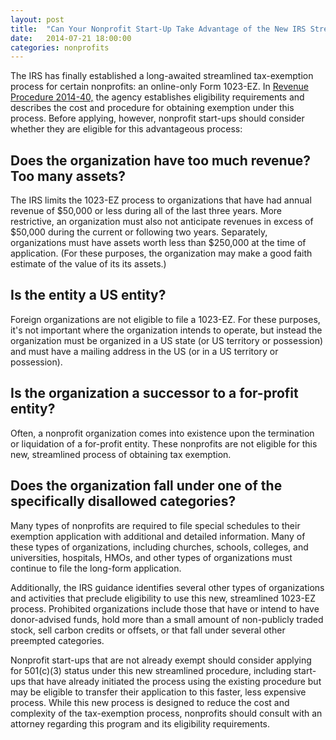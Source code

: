 ```yaml
---
layout: post
title:  "Can Your Nonprofit Start-Up Take Advantage of the New IRS Streamlined Application?"
date:   2014-07-21 18:00:00
categories: nonprofits
---
```


The IRS has finally established a long-awaited streamlined tax-exemption process for certain nonprofits: an online-only Form 1023-EZ. In [Revenue 
Procedure 2014-40,][Rev Proc link] the agency establishes eligibility requirements and describes the cost and procedure for obtaining exemption 
under this process. Before applying, however, nonprofit start-ups should consider whether they are eligible for this advantageous process:  

## Does the organization have too much revenue? Too many assets?  

The IRS limits the 1023-EZ process to organizations that have had annual revenue of $50,000 or less during all of the last three years. More restrictive, an 
organization must also not anticipate revenues in excess of $50,000 during the current or following two years. Separately, organizations must have assets worth 
less than $250,000 at the time of application. (For these purposes, the organization may make a good faith estimate of the value of its its assets.)  


## Is the entity a US entity?  

Foreign organizations are not eligible to file a 1023-EZ. For these purposes, it's not important where the organization intends to operate, but instead 
the organization must be organized in a US state (or US territory or possession) and must have a mailing address in the US (or in a US territory or possession).  

## Is the organization a successor to a for-profit entity?  

Often, a nonprofit organization comes into existence upon the termination or liquidation of a for-profit entity. These nonprofits are not eligible for this 
new, streamlined process of obtaining tax exemption.  

## Does the organization fall under one of the specifically disallowed categories?  

Many types of nonprofits are required to file special schedules to their exemption application with additional and detailed information. Many of these types of 
organizations, including churches, schools, colleges, and universities, hospitals, HMOs, and other types of organizations must continue to file the long-form 
application.  

Additionally, the IRS guidance identifies several other types of organizations and activities that preclude eligibility to use this new, streamlined 1023-EZ 
process. Prohibited organizations include those that have or intend to have donor-advised funds, hold more than a small amount of non-publicly traded stock, sell 
carbon credits or offsets, or that fall under several other preempted categories.  

Nonprofit start-ups that are not already exempt should consider applying for 501(c)(3) status under this new streamlined procedure, including start-ups that have 
already initiated the process using the existing procedure but may be eligible to transfer their application to this faster, less expensive process.  While this 
new process is designed to reduce the cost and complexity of the tax-exemption process, nonprofits should consult with an attorney regarding this program and 
its eligibility requirements.

[Rev Proc link]: http://www.irs.gov/irb/2014-30_IRB/ar09.html